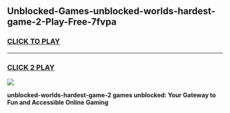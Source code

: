 
## Unblocked-Games-unblocked-worlds-hardest-game-2-Play-Free-7fvpa
<h3>
<a href="https://premium76.site?title=unblocked-worlds-hardest-game-2&ref=18A1">CLICK TO PLAY</a></h3>
<hr>

<h3>
<a href="https://premium76.site?title=unblocked-worlds-hardest-game-2&ref=18A1">CLICK 2 PLAY</a>
  
</h3>

<a href="https://premium76.site?title=unblocked-worlds-hardest-game-2&ref=18A1"><img src="https://clearcache.store/games.png"></a>


**unblocked-worlds-hardest-game-2 games unblocked: Your Gateway to Fun and Accessible Online Gaming**
